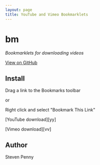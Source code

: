 ```yaml
---
layout: page
title: YouTube and Vimeo Bookmarklets
---
```


# bm
*Bookmarklets for downloading videos* 

[View on GitHub](http://github.com/svnpenn/bm)

## Install
Drag a link to the Bookmarks toolbar

or

Right click and select "Bookmark This Link"

[YouTube download][yy]

[Vimeo download][vv]

## Author
Steven Penny
